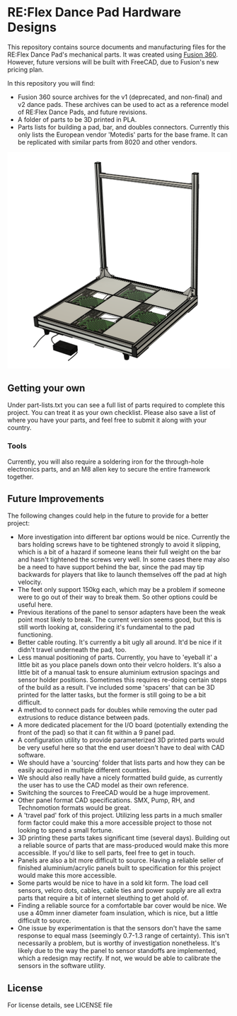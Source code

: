 # RE:Flex Dance Pad Hardware Designs
This repository contains source documents and manufacturing files for the RE:Flex Dance Pad's mechanical parts. It was created using [Fusion 360](https://www.autodesk.com/products/fusion-360/). However, future versions will be built with FreeCAD, due to Fusion's new pricing plan.

In this repository you will find:
- Fusion 360 source archives for the v1 (deprecated, and non-final) and v2 dance pads. These archives can be used to act as a reference model of RE:Flex Dance Pads, and future revisions.
- A folder of parts to be 3D printed in PLA.
- Parts lists for building a pad, bar, and doubles connectors. Currently this only lists the European vendor 'Motedis' parts for the base frame. It can be replicated with similar parts from 8020 and other vendors.

![](https://raw.githubusercontent.com/ReflexCreations/hardware-design/master/images/cad-model.PNG?raw=true "CAD Pad")

## Getting your own

Under part-lists.txt you can see a full list of parts required to complete this project. You can treat it as your own checklist. Please also save a list of where you have your parts, and feel free to submit it along with your country. 

### Tools
Currently, you will also require a soldering iron for the through-hole electronics parts, and an M8 allen key to secure the entire framework together.

## Future Improvements

The following changes could help in the future to provide for a better project:
- More investigation into different bar options would be nice. Currently the bars holding screws have to be tightened strongly to avoid it slipping, which is a bit of a hazard if someone leans their full weight on the bar and hasn't tightened the screws very well. In some cases there may also be a need to have support behind the bar, since the pad may tip backwards for players that like to launch themselves off the pad at high velocity.
- The feet only support 150kg each, which may be a problem if someone were to go out of their way to break them. So other options could be useful here.
- Previous iterations of the panel to sensor adapters have been the weak point most likely to break. The current version seems good, but this is still worth looking at, considering it's fundamental to the pad functioning.
- Better cable routing. It's currently a bit ugly all around. It'd be nice if it didn't travel underneath the pad, too.
- Less manual positioning of parts. Currently, you have to 'eyeball it' a little bit as you place panels down onto their velcro holders. It's also a little bit of a manual task to ensure aluminium extrusion spacings and sensor holder positions. Sometimes this requires re-doing certain steps of the build as a result. I've included some 'spacers' that can be 3D printed for the latter tasks, but the former is still going to be a bit difficult.
- A method to connect pads for doubles while removing the outer pad extrusions to reduce distance between pads.
- A more dedicated placement for the I/O board (potentially extending the front of the pad) so that it can fit within a 9 panel pad.
- A configuration utility to provide parameterized 3D printed parts would be very useful here so that the end user doesn't have to deal with CAD software.
- We should have a 'sourcing' folder that lists parts and how they can be easily acquired in multiple different countries.
- We should also really have a nicely formatted build guide, as currently the user has to use the CAD model as their own reference.
- Switching the sources to FreeCAD would be a huge improvement.
- Other panel format CAD specifications. SMX, Pump, RH, and Technomotion formats would be great.
- A 'travel pad' fork of this project. Utilizing less parts in a much smaller form factor could make this a more accessible project to those not looking to spend a small fortune.
- 3D printing these parts takes significant time (several days). Building out a reliable source of parts that are mass-produced would make this more accessible. If you'd like to sell parts, feel free to get in touch.
- Panels are also a bit more difficult to source. Having a reliable seller of finished aluminium/acrylic panels built to specification for this project would make this more accessible.
- Some parts would be nice to have in a sold kit form. The load cell sensors, velcro dots, cables, cable ties and power supply are all extra parts that require a bit of internet sleuthing to get ahold of.
- Finding a reliable source for a comfortable bar cover would be nice. We use a 40mm inner diameter foam insulation, which is nice, but a little difficult to source.
- One issue by experimentation is that the sensors don't have the same response to equal mass (seemingly 0.7-1.3 range of certainty). This isn't necessarily a problem, but is worthy of investigation nonetheless. It's likely due to the way the panel to sensor standoffs are implemented, which a redesign may rectify. If not, we would be able to calibrate the sensors in the software utility. 

## License

For license details, see LICENSE file